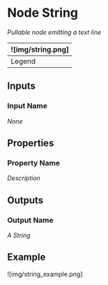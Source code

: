 # Node String

_Pullable node emitting a text line_

| ![img/string.png] |
|------------------------|
|Legend|


## Inputs

### Input Name

_None_

## Properties

### Property Name

_Description_

## Outputs

### Output Name

_A String_

## Example

![img/string_example.png]
